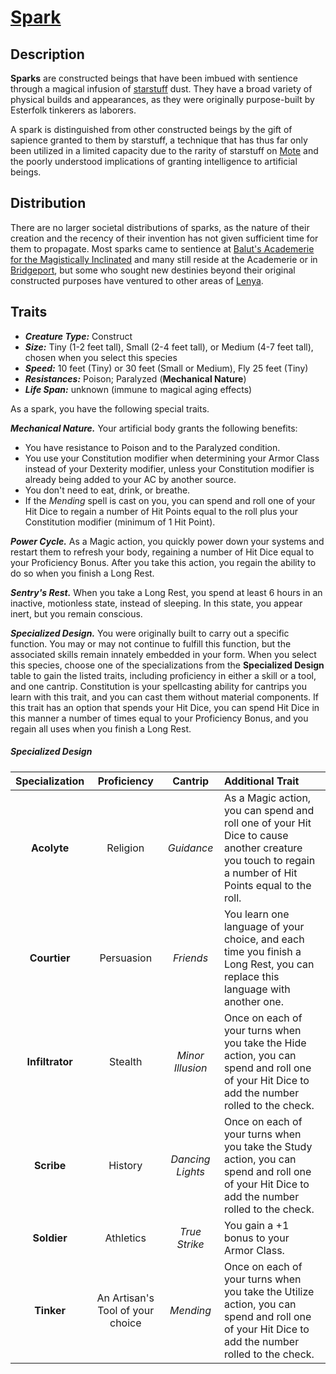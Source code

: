 # [Spark](https://github.com/mpanighetti/dnd5e-species/blob/main/constructs/spark.md)

## Description

**Sparks** are constructed beings that have been imbued with sentience through a magical infusion of [starstuff](../../ch-6-mote-treasures/starstuff.md) dust. They have a broad variety of physical builds and appearances, as they were originally purpose-built by Esterfolk tinkerers as laborers.

A spark is distinguished from other constructed beings by the gift of sapience granted to them by starstuff, a technique that has thus far only been utilized in a limited capacity due to the rarity of starstuff on [Mote](../../ch-1-welcome-to-mote/cosmology/mote.md) and the poorly understood implications of granting intelligence to artificial beings.

## Distribution

There are no larger societal distributions of sparks, as the nature of their creation and the recency of their invention has not given sufficient time for them to propagate. Most sparks came to sentience at [Balut's Academerie for the Magistically Inclinated](../../ch-2-people-of-mote/organizations/baluts-academerie/) and many still reside at the Academerie or in [Bridgeport](../../ch-2-people-of-mote/societies/esterfell-accord/bridgeport/), but some who sought new destinies beyond their original constructed purposes have ventured to other areas of [Lenya](../../ch-4-esterfell-gazetteer/esterfell/lenya/).

## Traits

- _**Creature Type:**_ Construct
- _**Size:**_ Tiny (1-2 feet tall), Small (2-4 feet tall), or Medium (4-7 feet tall), chosen when you select this species
- _**Speed:**_ 10 feet (Tiny) or 30 feet (Small or Medium), Fly 25 feet (Tiny)
- _**Resistances:**_ Poison; Paralyzed (**Mechanical Nature**)
- _**Life Span:**_ unknown (immune to magical aging effects)

As a spark, you have the following special traits.

_**Mechanical Nature.**_ Your artificial body grants the following benefits:

- You have resistance to Poison and to the Paralyzed condition.
- You use your Constitution modifier when determining your Armor Class instead of your Dexterity modifier, unless your Constitution modifier is already being added to your AC by another source.
- You don't need to eat, drink, or breathe.
- If the _Mending_ spell is cast on you, you can spend and roll one of your Hit Dice to regain a number of Hit Points equal to the roll plus your Constitution modifier (minimum of 1 Hit Point).

_**Power Cycle.**_ As a Magic action, you quickly power down your systems and restart them to refresh your body, regaining a number of Hit Dice equal to your Proficiency Bonus. After you take this action, you regain the ability to do so when you finish a Long Rest.

_**Sentry's Rest.**_ When you take a Long Rest, you spend at least 6 hours in an inactive, motionless state, instead of sleeping. In this state, you appear inert, but you remain conscious.

_**Specialized Design.**_ You were originally built to carry out a specific function. You may or may not continue to fulfill this function, but the associated skills remain innately embedded in your form. When you select this species, choose one of the specializations from the **Specialized Design** table to gain the listed traits, including proficiency in either a skill or a tool, and one cantrip. Constitution is your spellcasting ability for cantrips you learn with this trait, and you can cast them without material components. If this trait has an option that spends your Hit Dice, you can spend Hit Dice in this manner a number of times equal to your Proficiency Bonus, and you regain all uses when you finish a Long Rest.

##### Specialized Design
| Specialization | Proficiency | Cantrip | Additional Trait |
|:--------------:|:-------------:|:-------:|:-----------------|
| **Acolyte** | Religion | _Guidance_ | As a Magic action, you can spend and roll one of your Hit Dice to cause another creature you touch to regain a number of Hit Points equal to the roll. |
| **Courtier** | Persuasion | _Friends_ | You learn one language of your choice, and each time you finish a Long Rest, you can replace this language with another one. |
| **Infiltrator** | Stealth | _Minor Illusion_ | Once on each of your turns when you take the Hide action, you can spend and roll one of your Hit Dice to add the number rolled to the check. |
| **Scribe** | History | _Dancing Lights_ | Once on each of your turns when you take the Study action, you can spend and roll one of your Hit Dice to add the number rolled to the check. |
| **Soldier** | Athletics | _True Strike_ | You gain a +1 bonus to your Armor Class. |
| **Tinker** | An Artisan's Tool of your choice | _Mending_ | Once on each of your turns when you take the Utilize action, you can spend and roll one of your Hit Dice to add the number rolled to the check. |
